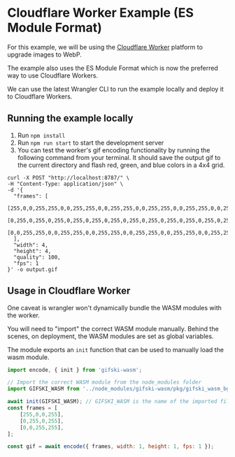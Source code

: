 # Cloudflare Worker Example (ES Module Format)

For this example, we will be using the [Cloudflare Worker](https://workers.cloudflare.com/) platform to upgrade images to WebP.

The example also uses the ES Module Format which is now the preferred way to use Cloudflare Workers.

We can use the latest Wrangler CLI to run the example locally and deploy it to Cloudflare Workers.

## Running the example locally

1. Run `npm install`
2. Run `npm run start` to start the development server
3. You can test the worker's gif encoding functionality by running the following command from your terminal. It should save the output gif to the current directory and flash red, green, and blue colors in a 4x4 grid.
```shell
curl -X POST "http://localhost:8787/" \
-H "Content-Type: application/json" \
-d '{
  "frames": [
    [255,0,0,255,255,0,0,255,255,0,0,255,255,0,0,255,255,0,0,255,255,0,0,255,255,0,0,255,255,0,0,255,255,0,0,255,255,0,0,255,255,0,0,255,255,0,0,255,255,0,0,255,255,0,0,255,255,0,0,255,255,0,0,255],
    [0,255,0,255,0,255,0,255,0,255,0,255,0,255,0,255,0,255,0,255,0,255,0,255,0,255,0,255,0,255,0,255,0,255,0,255,0,255,0,255,0,255,0,255,0,255,0,255,0,255,0,255,0,255,0,255,0,255,0,255,0,255,0,255],
    [0,0,255,255,0,0,255,255,0,0,255,255,0,0,255,255,0,0,255,255,0,0,255,255,0,0,255,255,0,0,255,255,0,0,255,255,0,0,255,255,0,0,255,255,0,0,255,255,0,0,255,255,0,0,255,255,0,0,255,255,0,0,255,255]
  ],
  "width": 4,
  "height": 4,
  "quality": 100,
  "fps": 1
}' -o output.gif
```

## Usage in Cloudflare Worker

One caveat is wrangler won't dynamically bundle the WASM modules with the worker.

You will need to "import" the correct WASM module manually. Behind the scenes, on deployment, the WASM modules are set as global variables.

The module exports an `init` function that can be used to manually load the wasm module.

```js
import encode, { init } from 'gifski-wasm';

// Import the correct WASM module from the node_modules folder
import GIFSKI_WASM from '../node_modules/gifski-wasm/pkg/gifski_wasm_bg.wasm';

await init(GIFSKI_WASM); // GIFSKI_WASM is the name of the imported file
const frames = [
    [255,0,0,255],
    [0,255,0,255],
    [0,0,255,255],
];

const gif = await encode({ frames, width: 1, height: 1, fps: 1 });
```
